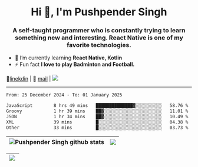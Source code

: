<h1 align="center">Hi 👋, I'm Pushpender Singh</h1>
<h3 align="center">A self-taught programmer who is constantly trying to learn something new and interesting. React Native is one of my favorite technologies.</h3>

- 🌱 I’m currently learning **React Native, Kotlin**
- ⚡ Fun fact **I love to play Badminton and Football.**

👔[linekdin](https://www.linkedin.com/in/pushpender-singh-240061202/) | 📧 [mail](mailto:pushpendersingh694@gmail.com) | 
<a href="https://github.com/pushpender-singh-ap/pushpender-singh-ap">
    <img src="https://komarev.com/ghpvc/?username=pushpender-singh-ap&style=for-the-badge">
</a>


---

<!--START_SECTION:waka-->

```txt
From: 25 December 2024 - To: 01 January 2025

JavaScript        8 hrs 49 mins   ██████████████▓░░░░░░░░░░   58.76 %
Groovy            1 hr 39 mins    ██▓░░░░░░░░░░░░░░░░░░░░░░   11.01 %
JSON              1 hr 34 mins    ██▓░░░░░░░░░░░░░░░░░░░░░░   10.49 %
XML               39 mins         █░░░░░░░░░░░░░░░░░░░░░░░░   04.38 %
Other             33 mins         █░░░░░░░░░░░░░░░░░░░░░░░░   03.73 %
```

<!--END_SECTION:waka-->


| <a><img align="center" src="https://github-readme-stats-iota-ecru-15.vercel.app/api?username=pushpender-singh-ap&show_icons=true&include_all_commits=true&theme=buefy&hide_border=true" alt="Pushpender Singh github stats" /></a> | <a><img align="center" src="https://github-readme-stats-iota-ecru-15.vercel.app/api/top-langs/?username=pushpender-singh-ap&layout=compact&theme=buefy&hide_border=true" /></a> |
| ------------- | ------------- |

| <a> <img align="left" src="https://github-readme-streak-stats.herokuapp.com/?user=pushpender-singh-ap" /></br> </a> |
| ------------- |
